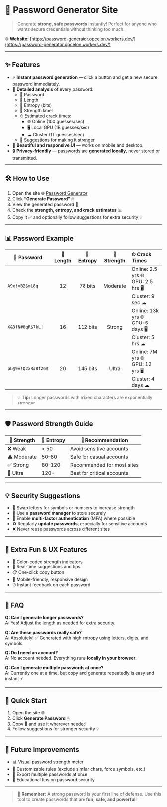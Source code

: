 # 🔐 Password Generator Site  

> Generate **strong, safe passwords** instantly! Perfect for anyone who wants secure credentials without thinking too much.  

🌐 **Website:** [https://password-generator.opcelon.workers.dev/](https://password-generator.opcelon.workers.dev/)  

---

## ✨ Features

- ⚡ **Instant password generation** — click a button and get a new secure password immediately.  
- 🧮 **Detailed analysis** of every password:  
  - 🔑 Password  
  - 📏 Length  
  - 💎 Entropy (bits)  
  - 💪 Strength label  
  - ⏱ Estimated crack times:
    - 🌐 Online (100 guesses/sec)  
    - 🖥 Local GPU (1B guesses/sec)  
    - ☁ Cluster (1T guesses/sec)  
  - 📝 Suggestions for making it stronger  
- 🎨 **Beautiful and responsive UI** — works on mobile and desktop.  
- 🔒 **Privacy-friendly** — passwords are **generated locally**, never stored or transmitted.  

---

## 🛠 How to Use

1. Open the site 🌐 [Password Generator](https://password-generator.opcelon.workers.dev/)  
2. Click **“Generate Password”** 🖱  
3. View the generated password 🔑  
4. Check the **strength, entropy, and crack estimates** 📊  
5. Copy it ✅ and optionally follow suggestions for extra security 💡  

---

## 📊 Password Example

| 🔑 Password        | 📏 Length | 💎 Entropy | 💪 Strength | ⏱ Crack Times |
|------------------|:--------:|:----------:|:-----------:|:-------------|
| `A9x!vB2$mL8q`    | 12       | 78 bits    | Moderate    | Online: 2.5 yrs 🌐 <br> GPU: 2.5 hrs 🖥 <br> Cluster: 9 sec ☁ |
| `X&3fN#8qR$7kL!` | 16       | 112 bits   | Strong      | Online: 13k yrs 🌐 <br> GPU: 5 days 🖥 <br> Cluster: 5 hrs ☁ |
| `pL@9v!Q2xR#8fZ6$` | 20      | 145 bits   | Ultra       | Online: 7M yrs 🌐 <br> GPU: 12 yrs 🖥 <br> Cluster: 4 days ☁ |

> 💡 **Tip:** Longer passwords with mixed characters are exponentially stronger.

---

## 🛡 Password Strength Guide

| 💪 Strength   | 💎 Entropy | 🔑 Recommendation |
|---------------|-----------|-----------------|
| ❌ Weak       | < 50      | Avoid sensitive accounts |
| ⚠ Moderate    | 50–80     | Safe for casual accounts |
| ✅ Strong     | 80–120    | Recommended for most sites |
| 💯 Ultra      | 120+      | Best for critical accounts |

---

## 💡 Security Suggestions

- 🔄 Swap letters for symbols or numbers to increase strength  
- 🧰 Use a **password manager** to store securely  
- 🔑 Enable **multi-factor authentication** (MFA) where possible  
- ♻ Regularly **update passwords**, especially for sensitive accounts  
- ❌ Never reuse passwords across different sites  

---

## 🌈 Extra Fun & UX Features

- 🎨 Color-coded strength indicators  
- 📝 Real-time suggestions and tips  
- 📋 One-click copy button  
- 📱 Mobile-friendly, responsive design  
- ⏱ Instant feedback on each password  

---

## 🤔 FAQ

**Q: Can I generate longer passwords?**  
A: Yes! Adjust the length as needed for extra security.  

**Q: Are these passwords really safe?**  
A: Absolutely! ✅ Generated with high entropy using letters, digits, and symbols.  

**Q: Do I need an account?**  
A: No account needed. Everything runs **locally in your browser**.  

**Q: Can I generate multiple passwords at once?**  
A: Currently one at a time, but copy and generate repeatedly is easy and instant ⚡  

---

## 🚀 Quick Start

1. Open the site 🌐  
2. Click **Generate Password** 🖱  
3. Copy 🔑 and use it wherever needed  
4. Follow suggestions for stronger security 💡  

---

## 🎯 Future Improvements

- 📊 Visual password strength meter  
- 🔧 Customizable rules (exclude similar chars, force symbols, etc.)  
- 📂 Export multiple passwords at once  
- 🧠 Educational tips on password security  

---

> 💌 **Remember:** A strong password is your first line of defense. Use this tool to create passwords that are **fun, safe, and powerful**!  
